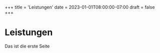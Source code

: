 +++
title = 'Leistungen'
date = 2023-01-01T08:00:00-07:00
draft = false
+++

# Leistungen

Das ist die erste Seite
